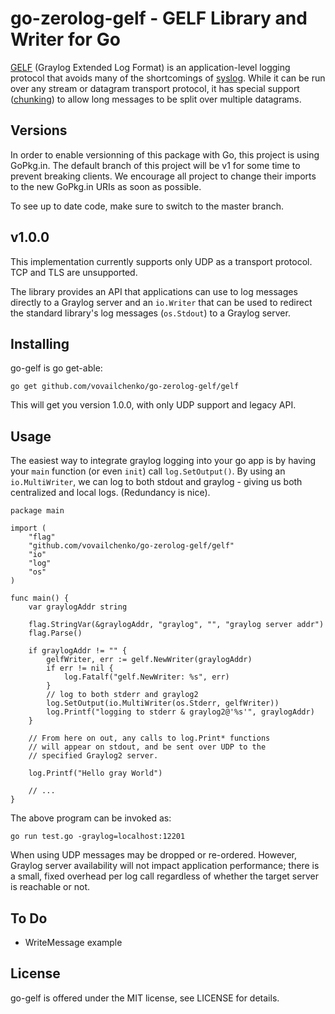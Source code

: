 go-zerolog-gelf - GELF Library and Writer for Go
========================================

[GELF] (Graylog Extended Log Format) is an application-level logging
protocol that avoids many of the shortcomings of [syslog]. While it
can be run over any stream or datagram transport protocol, it has
special support ([chunking]) to allow long messages to be split over
multiple datagrams.

Versions
--------

In order to enable versionning of this package with Go, this project
is using GoPkg.in. The default branch of this project will be v1
for some time to prevent breaking clients. We encourage all project
to change their imports to the new GoPkg.in URIs as soon as possible.

To see up to date code, make sure to switch to the master branch.

v1.0.0
------

This implementation currently supports only UDP as a transport
protocol. TCP and TLS are unsupported.

The library provides an API that applications can use to log messages
directly to a Graylog server and an `io.Writer` that can be used to
redirect the standard library's log messages (`os.Stdout`) to a
Graylog server.

[GELF]: http://docs.graylog.org/en/2.2/pages/gelf.html
[syslog]: https://tools.ietf.org/html/rfc5424
[chunking]: http://docs.graylog.org/en/2.2/pages/gelf.html#chunked-gelf


Installing
----------

go-gelf is go get-able:

	go get github.com/vovailchenko/go-zerolog-gelf/gelf

This will get you version 1.0.0, with only UDP support and legacy API.

Usage
-----

The easiest way to integrate graylog logging into your go app is by
having your `main` function (or even `init`) call `log.SetOutput()`.
By using an `io.MultiWriter`, we can log to both stdout and graylog -
giving us both centralized and local logs.  (Redundancy is nice).
``` golang
package main

import (
	"flag"
	"github.com/vovailchenko/go-zerolog-gelf/gelf"
	"io"
	"log"
	"os"
)

func main() {
	var graylogAddr string

	flag.StringVar(&graylogAddr, "graylog", "", "graylog server addr")
	flag.Parse()

	if graylogAddr != "" {
		gelfWriter, err := gelf.NewWriter(graylogAddr)
		if err != nil {
			log.Fatalf("gelf.NewWriter: %s", err)
		}
		// log to both stderr and graylog2
		log.SetOutput(io.MultiWriter(os.Stderr, gelfWriter))
		log.Printf("logging to stderr & graylog2@'%s'", graylogAddr)
	}

	// From here on out, any calls to log.Print* functions
	// will appear on stdout, and be sent over UDP to the
	// specified Graylog2 server.

	log.Printf("Hello gray World")

	// ...
}
```
The above program can be invoked as:

	go run test.go -graylog=localhost:12201

When using UDP messages may be dropped or re-ordered. However, Graylog
server availability will not impact application performance; there is
a small, fixed overhead per log call regardless of whether the target
server is reachable or not.


To Do
-----

- WriteMessage example

License
-------

go-gelf is offered under the MIT license, see LICENSE for details.
